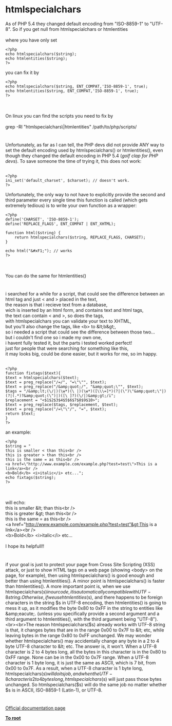 # htmlspecialchars



As of PHP 5.4 they changed default encoding from "ISO-8859-1" to "UTF-8". So if you get null from htmlspecialchars or htmlentities<br><br>where you have only set <br>

```
<?php
echo htmlspecialchars($string);
echo htmlentities($string);
?>
```


you can fix it by


```
<?php
echo htmlspecialchars($string, ENT_COMPAT,'ISO-8859-1', true);
echo htmlentities($string, ENT_COMPAT,'ISO-8859-1', true);
?>
```
 <br><br>On linux you can find the scripts you need to fix by<br><br>grep -Rl "htmlspecialchars\\|htmlentities" /path/to/php/scripts/  

#

Unfortunately, as far as I can tell, the PHP devs did not provide ANY way to set the default encoding used by htmlspecialchars() or htmlentities(), even though they changed the default encoding in PHP 5.4 (*golf clap for PHP devs*). To save someone the time of trying it, this does not work:<br><br>

```
<?php
ini_set('default_charset', $charset); // doesn't work.
?>
```


Unfortunately, the only way to not have to explicitly provide the second and third parameter every single time this function is called (which gets extremely tedious) is to write your own function as a wrapper:



```
<?php
define('CHARSET', 'ISO-8859-1');
define('REPLACE_FLAGS', ENT_COMPAT | ENT_XHTML);

function html($string) {
    return htmlspecialchars($string, REPLACE_FLAGS, CHARSET);
}

echo html("&#xF1;"); // works
?>
```
<br><br>You can do the same for htmlentities()  

#

i searched for a while for a script, that could see the difference between an html tag and just &lt; and &gt; placed in the text, <br>the reason is that i recieve text from a database,<br>wich is inserted by an html form, and contains text and html tags, <br>the text can contain &lt; and &gt;, so does the tags,<br>with htmlspecialchars you can validate your text to XHTML,<br>but you&apos;ll also change the tags, like &lt;b&gt; to &amp;lt;b&amp;gt;,<br>so i needed a script that could see the difference between those two...<br>but i couldn&apos;t find one so i made my own one, <br>i havent fully tested it, but the parts i tested worked perfect!<br>just for people that were searching for something like this,<br>it may looks big, could be done easier, but it works for me, so im happy.<br><br>

```
<?php
function fixtags($text){
$text = htmlspecialchars($text);
$text = preg_replace("/=/", "=\"\"", $text);
$text = preg_replace("/&amp;quot;/", "&amp;quot;\"", $text);
$tags = "/&amp;lt;(\/|)(\w*)(\ |)(\w*)([\\\=]*)(?|(\")\"&amp;quot;\"|)(?|(.*)?&amp;quot;(\")|)([\ ]?)(\/|)&amp;gt;/i";
$replacement = "<$1$2$3$4$5$6$7$8$9$10>";
$text = preg_replace($tags, $replacement, $text);
$text = preg_replace("/=\"\"/", "=", $text);
return $text;
}
?>
```


an example:



```
<?php
$string = "
this is smaller < than this<br /> 
this is greater > than this<br />
this is the same = as this<br />
<a href=\"http://www.example.com/example.php?test=test\">This is a link</a><br />
<b>Bold</b> <i>italic</i> etc...";
echo fixtags($string);
?>
```
<br><br>will echo:<br>this is smaller &amp;lt; than this&lt;br /&gt; <br>this is greater &amp;gt; than this&lt;br /&gt; <br>this is the same = as this&lt;br /&gt; <br>&lt;a href="http://www.example.com/example.php?test=test"&gt;This is a link&lt;/a&gt;&lt;br /&gt; <br>&lt;b&gt;Bold&lt;/b&gt; &lt;i&gt;italic&lt;/i&gt; etc...<br><br>I hope its helpfull!!  

#

if your goal is just to protect your page from Cross Site Scripting (XSS) attack, or just to show HTML tags on a web page (showing &lt;body&gt; on the page, for example), then using htmlspecialchars() is good enough and better than using htmlentities().  A minor point is htmlspecialchars() is faster than htmlentities().  A more important point is, when we use  htmlspecialchars($s) in our code, it is automatically compatible with UTF-8 string.  Otherwise, if we use htmlentities($s), and there happens to be foreign characters in the string $s in UTF-8 encoding, then htmlentities() is going to mess it up, as it modifies the byte 0x80 to 0xFF in the string to entities like &amp;eacute;.  (unless you specifically provide a second argument and a third argument to htmlentities(), with the third argument being "UTF-8").<br><br>The reason htmlspecialchars($s) already works with UTF-8 string is that, it changes bytes that are in the range 0x00 to 0x7F to &amp;lt; etc, while leaving bytes in the range 0x80 to 0xFF unchanged.  We may wonder whether htmlspecialchars() may accidentally change any byte in a 2 to 4 byte UTF-8 character to &amp;lt; etc.  The answer is, it won&apos;t.  When a UTF-8 character is 2 to 4 bytes long, all the bytes in this character is in the 0x80 to 0xFF range. None can be in the 0x00 to 0x7F range.  When a UTF-8 character is 1 byte long, it is just the same as ASCII, which is 7 bit, from 0x00 to 0x7F.  As a result, when a UTF-8 character is 1 byte long, htmlspecialchars($s) will do its job, and when the UTF-8 character is 2 to 4 bytes long, htmlspecialchars($s) will just pass those bytes unchanged.  So htmlspecialchars($s) will do the same job no matter whether $s is in ASCII, ISO-8859-1 (Latin-1), or UTF-8.  

#

[Official documentation page](https://www.php.net/manual/en/function.htmlspecialchars.php)

**[To root](/README.md)**